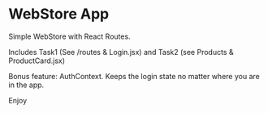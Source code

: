 # WebStore App

Simple WebStore with React Routes.

Includes Task1 (See /routes & Login.jsx)
and Task2 (see Products & ProductCard.jsx)

Bonus feature: AuthContext. Keeps the login state no matter where you are in the app. 

Enjoy